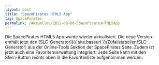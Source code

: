 ```yaml
---
layout: post
title: "SpacePirates HTML5 App"
tag: SpacePirates
permalink: /Aktuelles/2011-08-08-SpacePiratesHTML5App
---
```


Die SpacePirates HTML5 App wurde wieder aktualisiert. Die neue Version enthält jetzt den [SLC-Generator]({{ site.baseurl }}/Zufallstabellen/SLC-Generator) aus der Online-Tools Sektion der SpacePirates Seite. Zudem ist jetzt auch eine Favoritenverwaltung integriert. Jede Seite kann mit den Stern-Button rechts oben in die Favoritenliste aufgenommen werden.

